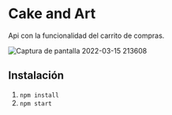 # Cake and Art

Api con la funcionalidad del carrito de compras.

 ![Captura de pantalla 2022-03-15 213608](https://user-images.githubusercontent.com/84721313/158505493-67abce6b-7912-48e6-a38a-1eac4cc56892.png)
## Instalación

1. `npm install`
2. `npm start`

